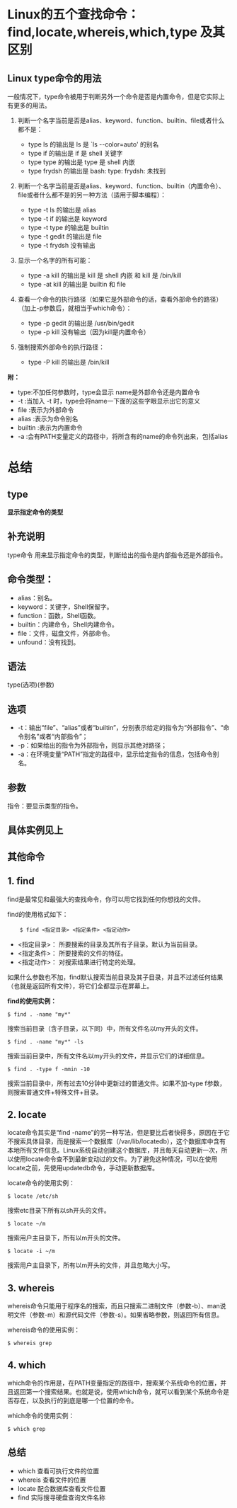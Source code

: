 # Linux的五个查找命令：find,locate,whereis,which,type 及其区别

## Linux type命令的用法

 一般情况下，type命令被用于判断另外一个命令是否是内置命令，但是它实际上有更多的用法。  

1. 判断一个名字当前是否是alias、keyword、function、builtin、file或者什么都不是： 

    - type ls 的输出是 ls 是 `ls --color=auto' 的别名
    - type if 的输出是 if 是 shell 关键字  
    - type type 的输出是 type 是 shell 内嵌  
    - type frydsh 的输出是 bash: type: frydsh: 未找到
          
2. 判断一个名字当前是否是alias、keyword、function、builtin（内置命令）、file或者什么都不是的另一种方法（适用于脚本编程）：  

    - type -t ls 的输出是 alias  
    - type -t if 的输出是 keyword  
    - type -t type 的输出是 builtin  
    - type -t gedit 的输出是 file  
    - type -t frydsh 没有输出           
                                      
3. 显示一个名字的所有可能： 

    - type -a kill 的输出是 kill 是 shell 内嵌 和 kill 是 /bin/kill  
    - type -at kill 的输出是 builtin 和 file
                       
4. 查看一个命令的执行路径（如果它是外部命令的话，查看外部命令的路径）（加上-p参数后，就相当于which命令）：

    - type -p gedit 的输出是 /usr/bin/gedit
    - type -p kill 没有输出（因为kill是内置命令）       
          
5. 强制搜索外部命令的执行路径：

    - type -P kill 的输出是 /bin/kill  

**附：**
- type:不加任何参数时，type会显示 name是外部命令还是内置命令
- -t :当加入 -t 时，type会将name一下面的这些字眼显示出它的意义
- file :表示为外部命令
- alias :表示为命令别名
- builtin :表示为内置命令
- -a :会有PATH变量定义的路径中，将所含有的name的命令列出来，包括alias

# **总结**

## type
**显示指定命令的类型**

## 补充说明

type命令 用来显示指定命令的类型，判断给出的指令是内部指令还是外部指令。

## 命令类型：

- alias：别名。
- keyword：关键字，Shell保留字。
- function：函数，Shell函数。
- builtin：内建命令，Shell内建命令。
- file：文件，磁盘文件，外部命令。
- unfound：没有找到。

## 语法

type(选项)(参数)

## 选项

- -t：输出“file”、“alias”或者“builtin”，分别表示给定的指令为“外部指令”、“命令别名”或者“内部指令”；
- -p：如果给出的指令为外部指令，则显示其绝对路径；
- -a：在环境变量“PATH”指定的路径中，显示给定指令的信息，包括命令别名。

## 参数

指令：要显示类型的指令。

## 具体实例见上 

## 其他命令

## 1. find

find是最常见和最强大的查找命令，你可以用它找到任何你想找的文件。  

find的使用格式如下：

　　`$ find <指定目录> <指定条件> <指定动作>`  

- <指定目录>： 所要搜索的目录及其所有子目录。默认为当前目录。
- <指定条件>： 所要搜索的文件的特征。
- <指定动作>： 对搜索结果进行特定的处理。
 
如果什么参数也不加，find默认搜索当前目录及其子目录，并且不过滤任何结果（也就是返回所有文件），将它们全都显示在屏幕上。

**find的使用实例：**

    $ find . -name "my*"

搜索当前目录（含子目录，以下同）中，所有文件名以my开头的文件。

    $ find . -name "my*" -ls

搜索当前目录中，所有文件名以my开头的文件，并显示它们的详细信息。

    $ find . -type f -mmin -10

搜索当前目录中，所有过去10分钟中更新过的普通文件。如果不加-type f参数，则搜索普通文件+特殊文件+目录。

 

## 2. locate

locate命令其实是“find -name”的另一种写法，但是要比后者快得多，原因在于它不搜索具体目录，而是搜索一个数据库（/var/lib/locatedb），这个数据库中含有本地所有文件信息。Linux系统自动创建这个数据库，并且每天自动更新一次，所以使用locate命令查不到最新变动过的文件。为了避免这种情况，可以在使用locate之前，先使用updatedb命令，手动更新数据库。

locate命令的使用实例：

    $ locate /etc/sh

搜索etc目录下所有以sh开头的文件。

    $ locate ~/m

搜索用户主目录下，所有以m开头的文件。

    $ locate -i ~/m

搜索用户主目录下，所有以m开头的文件，并且忽略大小写。

## 3. whereis

whereis命令只能用于程序名的搜索，而且只搜索二进制文件（参数-b）、man说明文件（参数-m）和源代码文件（参数-s）。如果省略参数，则返回所有信息。

whereis命令的使用实例：

    $ whereis grep

## 4. which

which命令的作用是，在PATH变量指定的路径中，搜索某个系统命令的位置，并且返回第一个搜索结果。也就是说，使用which命令，就可以看到某个系统命令是否存在，以及执行的到底是哪一个位置的命令。

which命令的使用实例：

    $ which grep

## 总结

- which      查看可执行文件的位置 
- whereis    查看文件的位置 
- locate     配合数据库查看文件位置 
- find       实际搜寻硬盘查询文件名称